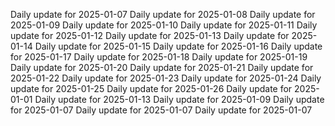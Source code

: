 Daily update for 2025-01-07
Daily update for 2025-01-08
Daily update for 2025-01-09
Daily update for 2025-01-10
Daily update for 2025-01-11
Daily update for 2025-01-12
Daily update for 2025-01-13
Daily update for 2025-01-14
Daily update for 2025-01-15
Daily update for 2025-01-16
Daily update for 2025-01-17
Daily update for 2025-01-18
Daily update for 2025-01-19
Daily update for 2025-01-20
Daily update for 2025-01-21
Daily update for 2025-01-22
Daily update for 2025-01-23
Daily update for 2025-01-24
Daily update for 2025-01-25
Daily update for 2025-01-26
Daily update for 2025-01-01
Daily update for 2025-01-13
Daily update for 2025-01-09
Daily update for 2025-01-07
Daily update for 2025-01-07
Daily update for 2025-01-07
